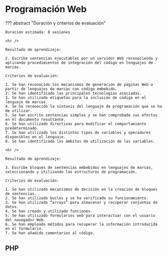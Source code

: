 # Programación Web

??? abstract "Duración y criterios de evaluación"

    Duración estimada: 8 sesiones

    <hr />

    Resultado de aprendizaje:

    2. Escribe sentencias ejecutables por un servidor Web reconociendo y aplicando procedimientos de integración del código en lenguajes de marcas.

    Criterios de evaluación:

    1. Se han reconocido los mecanismos de generación de páginas Web a partir de lenguajes de marcas con código embebido.
    2. Se han identificado las principales tecnologías asociadas.
    3. Se han utilizado etiquetas para la inclusión de código en el lenguaje de marcas.
    4. Se ha reconocido la sintaxis del lenguaje de programación que se ha de utilizar.
    5. Se han escrito sentencias simples y se han comprobado sus efectos en el documento resultante.
    6. Se han utilizado directivas para modificar el comportamiento predeterminado.
    7. Se han utilizado los distintos tipos de variables y operadores disponibles en el lenguaje.
    8. Se han identificado los ámbitos de utilización de las variables.

    <hr />

    Resultado de aprendizaje:

    3. Escribe bloques de sentencias embebidos en lenguajes de marcas, seleccionando y utilizando las estructuras de programación.

    Criterios de evaluación:

    1. Se han utilizado mecanismos de decisión en la creación de bloques de sentencias.
    2. Se han utilizado bucles y se ha verificado su funcionamiento.
    3. Se han utilizado “arrays” para almacenar y recuperar conjuntos de datos.
    4. Se han creado y utilizado funciones.
    5. Se han utilizado formularios web para interactuar con el usuario del navegador Web.
    6. Se han empleado métodos para recuperar la información introducida en el formulario.
    7. Se han añadido comentarios al código.

## PHP